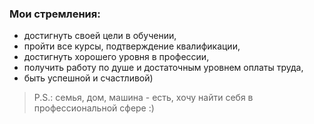 ### Мои стремления: 
- достигнуть своей цели в обучении, 
- пройти все курсы, подтверждение квалификации,
- достигнуть хорошего уровня в профессии,
- получить работу по душе и достаточным уровнем оплаты труда, 
- быть успешной и счастливой) 

>P.S.: семья, дом, машина - есть, хочу найти себя в профессиональной сфере :)



